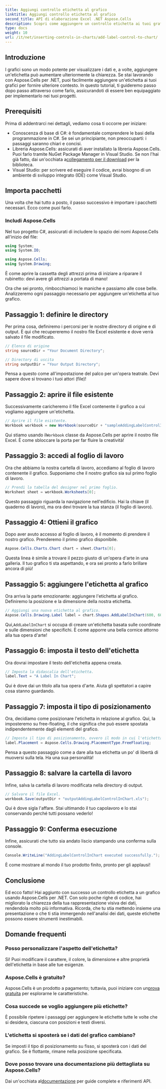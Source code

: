 ```yaml
---
title: Aggiungi controllo etichetta al grafico
linktitle: Aggiungi controllo etichetta al grafico
second_title: API di elaborazione Excel .NET Aspose.Cells
description: Scopri come aggiungere un controllo etichetta ai tuoi grafici in Aspose.Cells per .NET con questa guida passo passo. Migliora la visualizzazione dei tuoi dati.
type: docs
weight: 10
url: /it/net/inserting-controls-in-charts/add-label-control-to-chart/
---
```

## Introduzione

I grafici sono un modo potente per visualizzare i dati e, a volte, aggiungere un'etichetta può aumentare ulteriormente la chiarezza. Se stai lavorando con Aspose.Cells per .NET, puoi facilmente aggiungere un'etichetta ai tuoi grafici per fornire ulteriore contesto. In questo tutorial, ti guideremo passo dopo passo attraverso come farlo, assicurandoti di essere ben equipaggiato per implementarlo nei tuoi progetti.

## Prerequisiti

Prima di addentrarci nei dettagli, vediamo cosa ti occorre per iniziare:

- Conoscenza di base di C#: è fondamentale comprendere le basi della programmazione in C#. Se sei un principiante, non preoccuparti: i passaggi saranno chiari e concisi.
- Libreria Aspose.Cells: assicurati di aver installato la libreria Aspose.Cells. Puoi farlo tramite NuGet Package Manager in Visual Studio. Se non l'hai già fatto, dai un'occhiata a[collegamento per il download](https://releases.aspose.com/cells/net/) per la biblioteca.
- Visual Studio: per scrivere ed eseguire il codice, avrai bisogno di un ambiente di sviluppo integrato (IDE) come Visual Studio.

## Importa pacchetti

Una volta che hai tutto a posto, il passo successivo è importare i pacchetti necessari. Ecco come puoi farlo.

### Includi Aspose.Cells

Nel tuo progetto C#, assicurati di includere lo spazio dei nomi Aspose.Cells all'inizio del file:

```csharp
using System;
using System.IO;

using Aspose.Cells;
using System.Drawing;
```

È come aprire la cassetta degli attrezzi prima di iniziare a riparare il rubinetto: devi avere gli attrezzi a portata di mano!

Ora che sei pronto, rimbocchiamoci le maniche e passiamo alle cose belle. Analizzeremo ogni passaggio necessario per aggiungere un'etichetta al tuo grafico.

## Passaggio 1: definire le directory

Per prima cosa, definiremo i percorsi per le nostre directory di origine e di output. È qui che recupereremo il nostro file Excel esistente e dove verrà salvato il file modificato.

```csharp
// Elenco di origine
string sourceDir = "Your Document Directory";

// Directory di uscita
string outputDir = "Your Output Directory";
```

Pensa a questo come all'impostazione del palco per un'opera teatrale. Devi sapere dove si trovano i tuoi attori (file)!

## Passaggio 2: aprire il file esistente

Successivamente caricheremo il file Excel contenente il grafico a cui vogliamo aggiungere un'etichetta. 

```csharp
// Aprire il file esistente.
Workbook workbook = new Workbook(sourceDir + "sampleAddingLabelControlInChart.xls");
```

 Qui stiamo usando il`Workbook` classe da Aspose.Cells per aprire il nostro file Excel. È come sbloccare la porta per far fluire la creatività!

## Passaggio 3: accedi al foglio di lavoro

Ora che abbiamo la nostra cartella di lavoro, accediamo al foglio di lavoro contenente il grafico. Supponiamo che il nostro grafico sia sul primo foglio di lavoro.

```csharp
// Prendi la tabella del designer nel primo foglio.
Worksheet sheet = workbook.Worksheets[0];
```

Questo passaggio riguarda la navigazione nell'edificio. Hai la chiave (il quaderno di lavoro), ma ora devi trovare la tua stanza (il foglio di lavoro).

## Passaggio 4: Ottieni il grafico

Dopo aver avuto accesso al foglio di lavoro, è il momento di prendere il nostro grafico. Prenderemo il primo grafico disponibile.

```csharp
Aspose.Cells.Charts.Chart chart = sheet.Charts[0];
```

Questa linea è simile a trovare il pezzo giusto di un'opera d'arte in una galleria. Il tuo grafico ti sta aspettando, e ora sei pronto a farlo brillare ancora di più!

## Passaggio 5: aggiungere l'etichetta al grafico

Ora arriva la parte emozionante: aggiungere l'etichetta al grafico. Definiremo la posizione e la dimensione della nostra etichetta.

```csharp
// Aggiungi una nuova etichetta al grafico.
Aspose.Cells.Drawing.Label label = chart.Shapes.AddLabelInChart(600, 600, 350, 900);
```

 Qui,`AddLabelInChart` si occupa di creare un'etichetta basata sulle coordinate e sulle dimensioni che specifichi. È come apporre una bella cornice attorno alla tua opera d'arte!

## Passaggio 6: imposta il testo dell'etichetta

Ora dovrai impostare il testo dell'etichetta appena creata. 

```csharp
// Imposta la didascalia dell'etichetta.
label.Text = "A Label In Chart";
```

Qui è dove dai un titolo alla tua opera d'arte. Aiuta gli spettatori a capire cosa stanno guardando.

## Passaggio 7: imposta il tipo di posizionamento

Ora, decidiamo come posizionare l'etichetta in relazione al grafico. Qui, la imposteremo su free-floating, il che significa che può essere spostata indipendentemente dagli elementi del grafico.

```csharp
// Imposta il tipo di posizionamento, ovvero il modo in cui l'etichetta viene allegata alle celle.
label.Placement = Aspose.Cells.Drawing.PlacementType.FreeFloating; 
```

Pensa a questo passaggio come a dare alla tua etichetta un po' di libertà di muoversi sulla tela. Ha una sua personalità!

## Passaggio 8: salvare la cartella di lavoro

Infine, salva la cartella di lavoro modificata nella directory di output. 

```csharp
// Salvare il file Excel.
workbook.Save(outputDir + "outputAddingLabelControlInChart.xls");
```

Qui è dove sigla l'affare. Stai ultimando il tuo capolavoro e lo stai conservando perché tutti possano vederlo!

## Passaggio 9: Conferma esecuzione

Infine, assicurati che tutto sia andato liscio stampando una conferma sulla console.

```csharp
Console.WriteLine("AddingLabelControlInChart executed successfully.");
```

È come mostrare al mondo il tuo prodotto finito, pronto per gli applausi!

## Conclusione

Ed ecco fatto! Hai aggiunto con successo un controllo etichetta a un grafico usando Aspose.Cells per .NET. Con solo poche righe di codice, hai migliorato la chiarezza della tua rappresentazione visiva dei dati, rendendola molto più informativa. Ricorda, che tu stia mettendo insieme una presentazione o che ti stia immergendo nell'analisi dei dati, queste etichette possono essere strumenti inestimabili.

## Domande frequenti

### Posso personalizzare l'aspetto dell'etichetta?
Sì! Puoi modificare il carattere, il colore, la dimensione e altre proprietà dell'etichetta in base alle tue esigenze.

### Aspose.Cells è gratuito?
 Aspose.Cells è un prodotto a pagamento; tuttavia, puoi iniziare con un[prova gratuita](https://releases.aspose.com/) per esplorarne le caratteristiche.

### Cosa succede se voglio aggiungere più etichette?
È possibile ripetere i passaggi per aggiungere le etichette tutte le volte che si desidera, ciascuna con posizioni e testi diversi.

### L'etichetta si sposterà se i dati del grafico cambiano?
Se imposti il tipo di posizionamento su fisso, si sposterà con i dati del grafico. Se è flottante, rimane nella posizione specificata.

### Dove posso trovare una documentazione più dettagliata su Aspose.Cells?
 Dai un'occhiata al[documentazione](https://reference.aspose.com/cells/net/) per guide complete e riferimenti API.